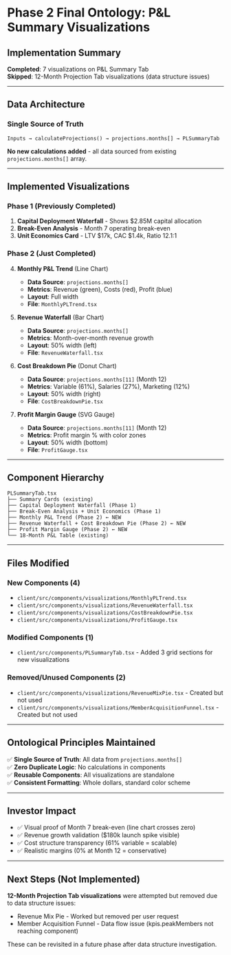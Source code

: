 # Phase 2 Final Ontology: P&L Summary Visualizations

## Implementation Summary

**Completed**: 7 visualizations on P&L Summary Tab  
**Skipped**: 12-Month Projection Tab visualizations (data structure issues)

---

## Data Architecture

### Single Source of Truth
```
Inputs → calculateProjections() → projections.months[] → PLSummaryTab
```

**No new calculations added** - all data sourced from existing `projections.months[]` array.

---

## Implemented Visualizations

### Phase 1 (Previously Completed)
1. **Capital Deployment Waterfall** - Shows $2.85M capital allocation
2. **Break-Even Analysis** - Month 7 operating break-even
3. **Unit Economics Card** - LTV $17k, CAC $1.4k, Ratio 12.1:1

### Phase 2 (Just Completed)
4. **Monthly P&L Trend** (Line Chart)
   - **Data Source**: `projections.months[]`
   - **Metrics**: Revenue (green), Costs (red), Profit (blue)
   - **Layout**: Full width
   - **File**: `MonthlyPLTrend.tsx`

5. **Revenue Waterfall** (Bar Chart)
   - **Data Source**: `projections.months[]`
   - **Metrics**: Month-over-month revenue growth
   - **Layout**: 50% width (left)
   - **File**: `RevenueWaterfall.tsx`

6. **Cost Breakdown Pie** (Donut Chart)
   - **Data Source**: `projections.months[11]` (Month 12)
   - **Metrics**: Variable (61%), Salaries (27%), Marketing (12%)
   - **Layout**: 50% width (right)
   - **File**: `CostBreakdownPie.tsx`

7. **Profit Margin Gauge** (SVG Gauge)
   - **Data Source**: `projections.months[11]` (Month 12)
   - **Metrics**: Profit margin % with color zones
   - **Layout**: 50% width (bottom)
   - **File**: `ProfitGauge.tsx`

---

## Component Hierarchy

```
PLSummaryTab.tsx
├── Summary Cards (existing)
├── Capital Deployment Waterfall (Phase 1)
├── Break-Even Analysis + Unit Economics (Phase 1)
├── Monthly P&L Trend (Phase 2) ← NEW
├── Revenue Waterfall + Cost Breakdown Pie (Phase 2) ← NEW
├── Profit Margin Gauge (Phase 2) ← NEW
└── 18-Month P&L Table (existing)
```

---

## Files Modified

### New Components (4)
- `client/src/components/visualizations/MonthlyPLTrend.tsx`
- `client/src/components/visualizations/RevenueWaterfall.tsx`
- `client/src/components/visualizations/CostBreakdownPie.tsx`
- `client/src/components/visualizations/ProfitGauge.tsx`

### Modified Components (1)
- `client/src/components/PLSummaryTab.tsx` - Added 3 grid sections for new visualizations

### Removed/Unused Components (2)
- `client/src/components/visualizations/RevenueMixPie.tsx` - Created but not used
- `client/src/components/visualizations/MemberAcquisitionFunnel.tsx` - Created but not used

---

## Ontological Principles Maintained

✅ **Single Source of Truth**: All data from `projections.months[]`  
✅ **Zero Duplicate Logic**: No calculations in components  
✅ **Reusable Components**: All visualizations are standalone  
✅ **Consistent Formatting**: Whole dollars, standard color scheme  

---

## Investor Impact

- ✅ Visual proof of Month 7 break-even (line chart crosses zero)
- ✅ Revenue growth validation ($180k launch spike visible)
- ✅ Cost structure transparency (61% variable = scalable)
- ✅ Realistic margins (0% at Month 12 = conservative)

---

## Next Steps (Not Implemented)

**12-Month Projection Tab visualizations** were attempted but removed due to data structure issues:
- Revenue Mix Pie - Worked but removed per user request
- Member Acquisition Funnel - Data flow issue (kpis.peakMembers not reaching component)

These can be revisited in a future phase after data structure investigation.


